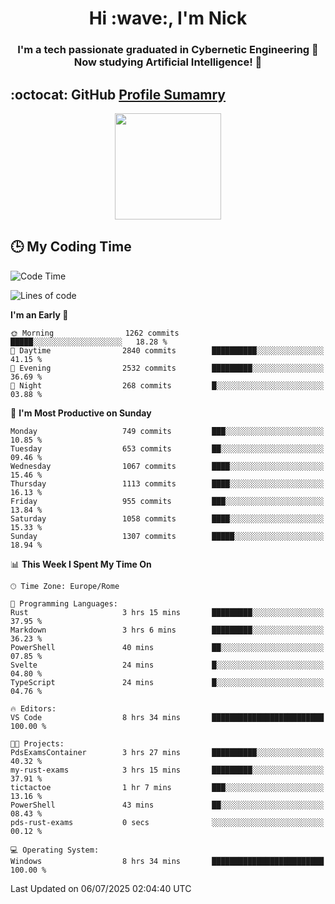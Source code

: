 <h1 align="center">Hi :wave:, I'm Nick</h1>

<h3 align="center">I'm a tech passionate graduated in Cybernetic Engineering 🤖<br>
Now studying Artificial Intelligence! 🧠</h3>


## :octocat: GitHub <a href="https://github.com/vn7n24fzkq/github-profile-summary-cards">Profile Sumamry</a>

<p align="center">
   <img style="height:170px;display:inline-block"  src="http://github-profile-summary-cards.vercel.app/api/cards/profile-details?username=CodeClimberNT&theme=github_dark" />
<!--    <img style="height:170px;display:inline-block"  src="http://github-profile-summary-cards.vercel.app/api/cards/repos-per-language?username=CodeClimberNT&theme=github_dark&exclude=" /> -->
</p>

 ## :clock3: My Coding Time 
 
<!--START_SECTION:waka-->
![Code Time](http://img.shields.io/badge/Code%20Time-737%20hrs%2014%20mins-blue)

![Lines of code](https://img.shields.io/badge/From%20Hello%20World%20I%27ve%20Written-5.8%20million%20lines%20of%20code-blue)

**I'm an Early 🐤** 

```text
🌞 Morning                1262 commits        █████░░░░░░░░░░░░░░░░░░░░   18.28 % 
🌆 Daytime                2840 commits        ██████████░░░░░░░░░░░░░░░   41.15 % 
🌃 Evening                2532 commits        █████████░░░░░░░░░░░░░░░░   36.69 % 
🌙 Night                  268 commits         █░░░░░░░░░░░░░░░░░░░░░░░░   03.88 % 
```
📅 **I'm Most Productive on Sunday** 

```text
Monday                   749 commits         ███░░░░░░░░░░░░░░░░░░░░░░   10.85 % 
Tuesday                  653 commits         ██░░░░░░░░░░░░░░░░░░░░░░░   09.46 % 
Wednesday                1067 commits        ████░░░░░░░░░░░░░░░░░░░░░   15.46 % 
Thursday                 1113 commits        ████░░░░░░░░░░░░░░░░░░░░░   16.13 % 
Friday                   955 commits         ███░░░░░░░░░░░░░░░░░░░░░░   13.84 % 
Saturday                 1058 commits        ████░░░░░░░░░░░░░░░░░░░░░   15.33 % 
Sunday                   1307 commits        █████░░░░░░░░░░░░░░░░░░░░   18.94 % 
```


📊 **This Week I Spent My Time On** 

```text
🕑︎ Time Zone: Europe/Rome

💬 Programming Languages: 
Rust                     3 hrs 15 mins       █████████░░░░░░░░░░░░░░░░   37.95 % 
Markdown                 3 hrs 6 mins        █████████░░░░░░░░░░░░░░░░   36.23 % 
PowerShell               40 mins             ██░░░░░░░░░░░░░░░░░░░░░░░   07.85 % 
Svelte                   24 mins             █░░░░░░░░░░░░░░░░░░░░░░░░   04.80 % 
TypeScript               24 mins             █░░░░░░░░░░░░░░░░░░░░░░░░   04.76 % 

🔥 Editors: 
VS Code                  8 hrs 34 mins       █████████████████████████   100.00 % 

🐱‍💻 Projects: 
PdsExamsContainer        3 hrs 27 mins       ██████████░░░░░░░░░░░░░░░   40.32 % 
my-rust-exams            3 hrs 15 mins       █████████░░░░░░░░░░░░░░░░   37.91 % 
tictactoe                1 hr 7 mins         ███░░░░░░░░░░░░░░░░░░░░░░   13.16 % 
PowerShell               43 mins             ██░░░░░░░░░░░░░░░░░░░░░░░   08.43 % 
pds-rust-exams           0 secs              ░░░░░░░░░░░░░░░░░░░░░░░░░   00.12 % 

💻 Operating System: 
Windows                  8 hrs 34 mins       █████████████████████████   100.00 % 
```


 Last Updated on 06/07/2025 02:04:40 UTC
<!--END_SECTION:waka-->

